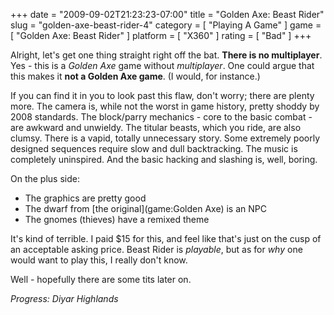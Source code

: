 +++
date = "2009-09-02T21:23:23-07:00"
title = "Golden Axe: Beast Rider"
slug = "golden-axe-beast-rider-4"
category = [ "Playing A Game" ]
game = [ "Golden Axe: Beast Rider" ]
platform = [ "X360" ]
rating = [ "Bad" ]
+++

Alright, let's get one thing straight right off the bat.  <b>There is no multiplayer</b>.  Yes - this is a <i>Golden Axe</i> game without <i>multiplayer</i>.  One could argue that this makes it <b>not a Golden Axe game</b>.  (I would, for instance.)

If you can find it in you to look past this flaw, don't worry; there are plenty more.  The camera is, while not the worst in game history, pretty shoddy by 2008 standards.  The block/parry mechanics - core to the basic combat - are awkward and unwieldy.  The titular beasts, which you ride, are also clumsy.  There is a vapid, totally unnecessary story.  Some extremely poorly designed sequences require slow and dull backtracking.  The music is completely uninspired.  And the basic hacking and slashing is, well, boring.

On the plus side:  
- The graphics are pretty good  
- The dwarf from [the original](game:Golden Axe) is an NPC  
- The gnomes (thieves) have a remixed theme

It's kind of terrible.  I paid $15 for this, and feel like that's just on the cusp of an acceptable asking price.  Beast Rider is <i>playable</i>, but as for <i>why</i> one would want to play this, I really don't know.

Well - hopefully there are some tits later on.

<i>Progress: Diyar Highlands</i>